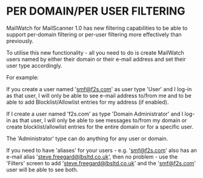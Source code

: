 # PER DOMAIN/PER USER FILTERING

MailWatch for MailScanner 1.0 has new filtering capabilities to be able to support per-domain filtering or per-user filtering more effectively than previously.

To utilise this new functionality - all you need to do is create MailWatch users named by either their domain or their e-mail address and set their user type accordingly.

For example:

If you create a user named 'smf@f2s.com' as user type 'User' and I log-in as that user, I will only be able to see e-mail address to/from me and to be able to add Blocklist/Allowlist entries for my address (if enabled).

If I create a user named 'f2s.com' as type 'Domain Administrator' and I log-in as that user, I will only be able to see messages to/from my domain or create blocklist/allowlist entries for the entire domain or for a specific user.

The 'Administrator' type can do anything for any user or domain.

If you need to have 'aliases' for your users - e.g. 'smf@f2s.com' also has an e-mail alias 'steve.freegard@lbsltd.co.uk', then no problem - use the 'Filters' screen to add 'steve.freegard@lbsltd.co.uk' and the 'smf@f2s.com' user will be able to see both.
